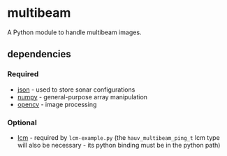 # multibeam

A Python module to handle multibeam images.

## dependencies

### Required

* [json]() - used to store sonar configurations
* [numpy]() - general-purpose array manipulation
* [opencv]() - image processing

### Optional

* [lcm]() - required by `lcm-example.py` (the `hauv_multibeam_ping_t` lcm type will
  also be necessary - its python binding must be in the python path)
